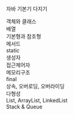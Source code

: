 자바 기본기 다지기

객체와 클래스</br>
배열</br>
기본형과 참조형</br>
메서드</br>
static</br>
생성자</br>
접근제어자</br>
메모리구조</br>
final</br>
상속, 오버로딩, 오버라이딩</br>
다형성</br>
List, ArrayList, LinkedList</br>
Stack & Queue
